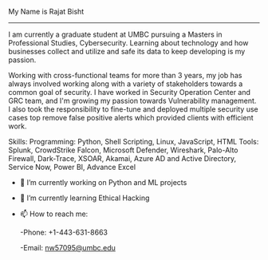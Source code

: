 My Name is Rajat Bisht
____________________________________________________________________________________________________________________
I am currently a graduate student at UMBC pursuing a Masters in Professional Studies, Cybersecurity. Learning about technology and how businesses collect and utilize and safe its data to keep developing is my passion.


Working with cross-functional teams for more than 3 years, my job has always involved working along with a variety of stakeholders towards a common goal of security. I have worked in Security Operation Center and GRC team, and I'm growing my passion towards Vulnerability management. I also took the responsibility to fine-tune and deployed multiple security use cases top remove false positive alerts which provided clients with efficient work.  


Skills:
Programming: Python, Shell Scripting, Linux, JavaScript, HTML
Tools:	Splunk, CrowdStrike Falcon, Microsoft Defender, Wireshark, Palo-Alto Firewall, Dark-Trace, XSOAR, Akamai, Azure AD and Active Directory, Service Now, Power BI, Advance Excel



- 🔭 I’m currently working on Python and ML projects
- 🌱 I’m currently learning Ethical Hacking


 - 📫 How to reach me:
 
 	-Phone: +1-443-631-8663
 
	-Email: nw57095@umbc.edu
